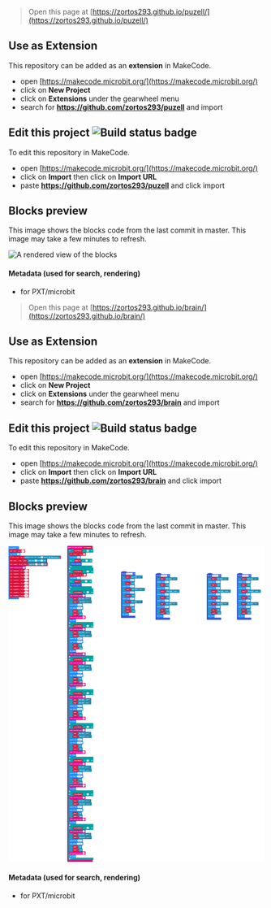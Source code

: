 
> Open this page at [https://zortos293.github.io/puzell/](https://zortos293.github.io/puzell/)

## Use as Extension

This repository can be added as an **extension** in MakeCode.

* open [https://makecode.microbit.org/](https://makecode.microbit.org/)
* click on **New Project**
* click on **Extensions** under the gearwheel menu
* search for **https://github.com/zortos293/puzell** and import

## Edit this project ![Build status badge](https://github.com/zortos293/puzell/workflows/MakeCode/badge.svg)

To edit this repository in MakeCode.

* open [https://makecode.microbit.org/](https://makecode.microbit.org/)
* click on **Import** then click on **Import URL**
* paste **https://github.com/zortos293/puzell** and click import

## Blocks preview

This image shows the blocks code from the last commit in master.
This image may take a few minutes to refresh.

![A rendered view of the blocks](https://github.com/zortos293/puzell/raw/master/.github/makecode/blocks.png)

#### Metadata (used for search, rendering)

* for PXT/microbit
<script src="https://makecode.com/gh-pages-embed.js"></script><script>makeCodeRender("{{ site.makecode.home_url }}", "{{ site.github.owner_name }}/{{ site.github.repository_name }}");</script>



> Open this page at [https://zortos293.github.io/brain/](https://zortos293.github.io/brain/)

## Use as Extension

This repository can be added as an **extension** in MakeCode.

* open [https://makecode.microbit.org/](https://makecode.microbit.org/)
* click on **New Project**
* click on **Extensions** under the gearwheel menu
* search for **https://github.com/zortos293/brain** and import

## Edit this project ![Build status badge](https://github.com/zortos293/brain/workflows/MakeCode/badge.svg)

To edit this repository in MakeCode.

* open [https://makecode.microbit.org/](https://makecode.microbit.org/)
* click on **Import** then click on **Import URL**
* paste **https://github.com/zortos293/brain** and click import

## Blocks preview

This image shows the blocks code from the last commit in master.
This image may take a few minutes to refresh.

![A rendered view of the blocks](https://github.com/zortos293/brain/raw/master/.github/makecode/blocks.png)

#### Metadata (used for search, rendering)

* for PXT/microbit
<script src="https://makecode.com/gh-pages-embed.js"></script><script>makeCodeRender("{{ site.makecode.home_url }}", "{{ site.github.owner_name }}/{{ site.github.repository_name }}");</script>
